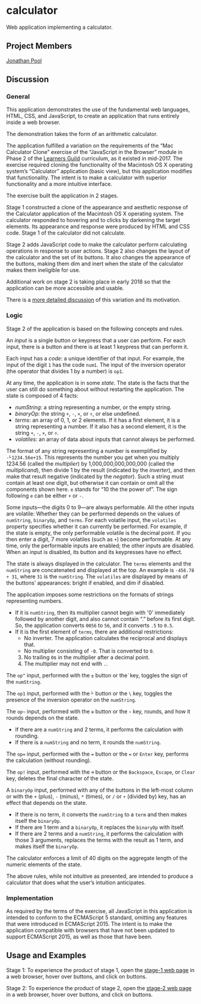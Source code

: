 # calculator

Web application implementing a calculator.

## Project Members

[Jonathan Pool](https://github.com/jrpool)

## Discussion

### General

This application demonstrates the use of the fundamental web languages, HTML, CSS, and JavaScript, to create an application that runs entirely inside a web browser.

The demonstration takes the form of an arithmetic calculator.

The application fulfilled a variation on the requirements of the “Mac Calculator Clone” exercise of the “JavaScript in the Browser” module in Phase 2 of the [Learners Guild][lg] curriculum, as it existed in mid-2017. The exercise required cloning the functionality of the Macintosh OS X operating system’s “Calculator” application (basic view), but this application modifies that functionality. The intent is to make a calculator with superior functionality and a more intuitive interface.

The exercise built the application in 2 stages.

Stage 1 constructed a clone of the appearance and aesthetic response of the Calculator application of the Macintosh OS X operating system. The calculator responded to hovering and to clicks by darkening the target elements. Its appearance and response were produced by HTML and CSS code. Stage 1 of the calculator did not calculate.

Stage 2 adds JavaScript code to make the calculator perform calculating operations in response to user actions. Stage 2 also changes the layout of the calculator and the set of its buttons. It also changes the appearance of the buttons, making them dim and inert when the state of the calculator makes them ineligible for use.

Additional work on stage 2 is taking place in early 2018 so that the application can be more accessible and usable.

There is a [more detailed discussion](http://stulta.com/forumo/archives/2089) of this variation and its motivation.

### Logic

Stage 2 of the application is based on the following concepts and rules.

An _input_ is a single button or keypress that a user can perform. For each input, there is a button and there is at least 1 keypress that can perform it.

Each input has a _code_: a unique identifier of that input. For example, the input of the digit `1` has the code `num1`. The input of the inversion operator (the operator that divides 1 by a number) is `op1`.

At any time, the application is in some _state_. The state is the facts that the user can still do something about without restarting the application. The state is composed of 4 facts:

- _numString_: a string representing a number, or the empty string.
- _binaryOp_: the string `+`, `-`, `×`, or `÷`, or else undefined.
- _terms_: an array of 0, 1, or 2 elements. If it has a first element, it is a string representing a number. If it also has a second element, it is the string `+`, `-`, `×`, or `÷`.
- _volatiles_: an array of data about inputs that cannot always be performed.

The format of any string representing a number is exemplified by `-⅟1234.56e+15`. This represents the number you get when you multiply 1234.56 (called the _multiplier_) by 1,000,000,000,000,000 (called the _multiplicand_), then divide 1 by the result (indicated by the _inverter_), and then make that result negative (indicated by the _negator_). Such a string must contain at least one digit, but otherwise it can contain or omit all the components shown here. `e` stands for “10 the the power of”. The sign following `e` can be either `+` or `-`.

Some inputs—the digits 0 to 9—are always performable. All the other inputs are volatile: Whether they can be performed depends on the values of `numString`, `binaryOp`, and `terms`. For each volatile input, the `volatiles` property specifies whether it can currently be performed. For example, if the state is empty, the only performable volatile is the decimal point. If you then enter a digit, 7 more volatiles (such as `+`) become performable. At any time, only the performable inputs are enabled; the other inputs are disabled. When an input is disabled, its button and its keypresses have no effect.

The state is always displayed in the calculator. The `terms` elements and the `numString` are concatenated and displayed at the top. An example is `-456.78 ÷ 31`, where `31` is the `numString`. The `volatiles` are displayed by means of the buttons’ appearances: bright if enabled, and dim if disabled.

The application imposes some restrictions on the formats of strings representing numbers.

- If it is `numString`, then its multiplier cannot begin with '0'
  immediately followed by another digit, and also cannot contain “.” before its first digit. So, the application converts `0056` to `56`, and it converts `.5` to `0.5`.
- If it is the first element of `terms`, there are additional restrictions:
    - No inverter. The application calculates the reciprocal and displays that.
    - No multiplier consisting of `-0`. That is converted to `0`.
  3. No trailing `0`s in the multiplier after a decimal point.
  4. The multiplier may not end with `.`.

The `op^` input, performed with the `±` button or the`` ` ``key, toggles the sign of the `numString`.

The `op1` input, performed with the `⅟` button or the `\` key, toggles the presence of the inversion operator on the `numString`.

The `op~` input, performed with the `≅` button or the `~` key, rounds, and how it rounds depends on the state.

- If there are a `numString` and 2 terms, it performs the calculation with rounding.
- If there is a `numString` and no term, it rounds the `numString`.

The `op=` input, performed with the `=` button or the `=` or `Enter` key, performs the calculation (without rounding).

The `op!` input, performed with the `⌫` button or the `Backspace`, `Escape`, or `Clear` key, deletes the final character of the state.

A `binaryOp` input, performed with any of the buttons in the left-most column or with the `+` (plus), `-` (minus), `*` (times), or `/` or `÷` (divided by) key, has an effect that depends on the state.

- If there is no term, it converts the `numString` to a `term` and then makes itself the `binaryOp`.
- If there are 1 term and a `binaryOp`, it replaces the `binaryOp` with itself.
- If there are 2 terms and a `numString`, it performs the calculation with those 3 arguments, replaces the terms with the result as 1 term, and makes itself the `binaryOp`.

The calculator enforces a limit of 40 digits on the aggregate length of the numeric elements of the state.

The above rules, while not intuitive as presented, are intended to produce a calculator that does what the user’s intuition anticipates.

### Implementation

As required by the terms of the exercise, all JavaScript in this application is intended to conform to the ECMAScript 5 standard, omitting any features that were introduced in ECMAScript 2015. The intent is to make the application compatible with browsers that have not been updated to support ECMAScript 2015, as well as those that have been.

## Usage and Examples

Stage 1: To experience the product of stage 1, open the [stage-1 web page](https://jrpool.github.io/calculator/stage1/) in a web browser, hover over buttons, and click on buttons.

Stage 2: To experience the product of stage 2, open the [stage-2 web page](https://jrpool.github.io/calculator/stage2/) in a web browser, hover over buttons, and click on buttons.

[lg]: https://www.learnersguild.org
